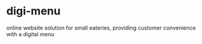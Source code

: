 # digi-menu
online website solution for small eateries, providing customer convenience with a digital menu
 
